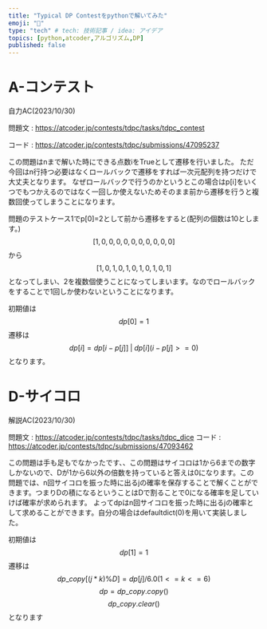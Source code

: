 ```yaml
---
title: "Typical DP Contestをpythonで解いてみた"
emoji: "🐥"
type: "tech" # tech: 技術記事 / idea: アイデア
topics: [python,atcoder,アルゴリズム,DP]
published: false
---
```


# A-コンテスト
自力AC(2023/10/30)

問題文 : https://atcoder.jp/contests/tdpc/tasks/tdpc_contest

コード : https://atcoder.jp/contests/tdpc/submissions/47095237

この問題はnまで解いた時にできる点数iをTrueとして遷移を行いました。
ただ今回はn行持つ必要はなくロールバックで遷移をすれば一次元配列を持つだけで大丈夫となります。
なぜロールバックで行うのかというとこの場合はp[i]をいくつでもつかえるのではなく一回しか使えないためそのまま前から遷移を行うと複数回使ってしまうことになります。

問題のテストケース1でp[0]=2として前から遷移をすると(配列の個数は10とします。)
$$[1,0,0,0,0,0,0,0,0,0,0]$$
から
$$[1,0,1,0,1,0,1,0,1,0,1]$$
となってしまい、2を複数個使うことになってしまいます。なのでロールバックをすることで1回しか使わないということになります。

初期値は
$$dp[0]=1$$
遷移は
$$dp[i]=dp[i-p[j]]\;|\;dp[i](i-p[j]>=0)$$
となります。

# D-サイコロ
解説AC(2023/10/30)

問題文 : https://atcoder.jp/contests/tdpc/tasks/tdpc_dice
コード : https://atcoder.jp/contests/tdpc/submissions/47093462

この問題は手も足もでなかったです、、この問題はサイコロは1から6までの数字しかないので、Dが1から6以外の倍数を持っていると答えは0になります。この問題では、n回サイコロを振った時に出るjの確率を保存することで解くことができます。つまりDの積になるということはDで割ることで0になる確率を足していけば確率が求められます。
よってdpはn回サイコロを振った時に出るjの確率として求めることができます。自分の場合はdefaultdict(0)を用いて実装しました。

初期値は
$$dp[1]=1$$
遷移は
$$dp\_copy[(j*k)\%D]=dp[j]/6.0(1<=k<=6)$$
$$dp=dp\_copy.copy()$$
$$dp\_copy.clear()$$
となります